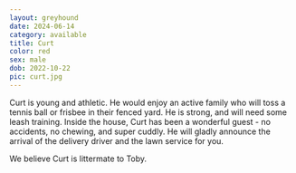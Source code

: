 ```yaml
---
layout: greyhound
date: 2024-06-14
category: available
title: Curt
color: red
sex: male
dob: 2022-10-22
pic: curt.jpg
---
```

Curt is young and athletic.  He would enjoy an active family who will toss a tennis ball or frisbee in their fenced yard. He is strong, and will need some leash training.  Inside the house, Curt has been a wonderful guest - no accidents, no chewing, and super cuddly. He will gladly announce the arrival of the delivery driver and the lawn service for you.

We believe Curt is littermate to Toby. 
